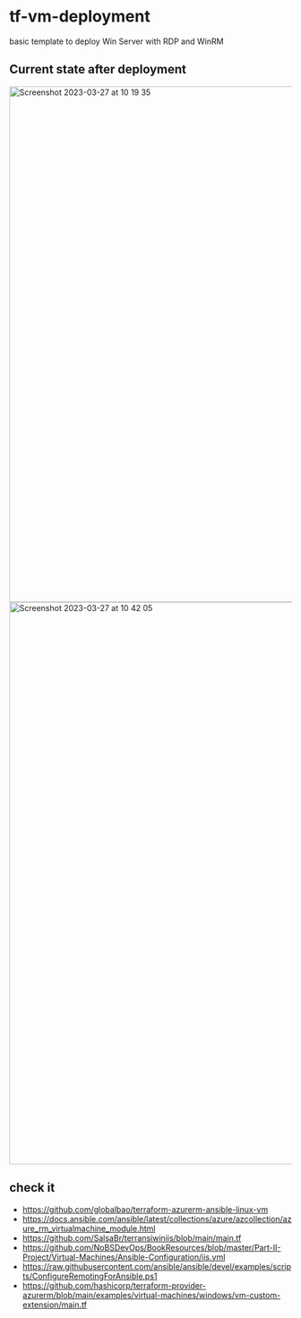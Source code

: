 # tf-vm-deployment
basic template to deploy Win Server with RDP and WinRM

## Current state after deployment

<img width="921" alt="Screenshot 2023-03-27 at 10 19 35" src="https://user-images.githubusercontent.com/62520712/227883418-124f6b3e-bb41-4828-8373-c8e8ceb07191.png">

<img width="1004" alt="Screenshot 2023-03-27 at 10 42 05" src="https://user-images.githubusercontent.com/62520712/227889543-631aa925-f1c8-4cc4-a3d0-cb6b2bb4e089.png">

## check it

- https://github.com/globalbao/terraform-azurerm-ansible-linux-vm
- https://docs.ansible.com/ansible/latest/collections/azure/azcollection/azure_rm_virtualmachine_module.html
- https://github.com/SalsaBr/terransiwiniis/blob/main/main.tf
- https://github.com/NoBSDevOps/BookResources/blob/master/Part-II-Project/Virtual-Machines/Ansible-Configuration/iis.yml
- https://raw.githubusercontent.com/ansible/ansible/devel/examples/scripts/ConfigureRemotingForAnsible.ps1
- https://github.com/hashicorp/terraform-provider-azurerm/blob/main/examples/virtual-machines/windows/vm-custom-extension/main.tf
